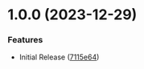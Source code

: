# 1.0.0 (2023-12-29)


### Features

* Initial Release ([7115e64](https://github.com/CoCreate-app/CoCreate-haproxy/commit/7115e64886cbfdf961e6c754dc34a2c9aabe49cc))
